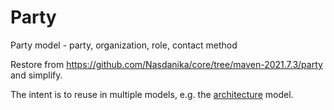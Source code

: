 # Party

Party model - party, organization, role, contact method

Restore from https://github.com/Nasdanika/core/tree/maven-2021.7.3/party and simplify.

The intent is to reuse in multiple models, e.g. the [architecture](https://github.com/Nasdanika-Models/architecture) model.
